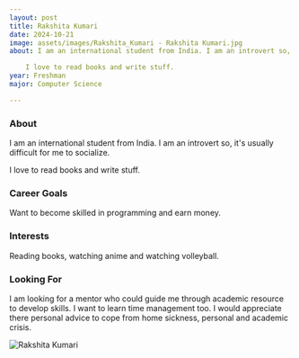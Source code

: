```yaml
---
layout: post
title: Rakshita Kumari 
date: 2024-10-21
image: assets/images/Rakshita_Kumari - Rakshita Kumari.jpg
about: I am an international student from India. I am an introvert so, it's usually difficult for me to socialize. 

    I love to read books and write stuff. 
year: Freshman
major: Computer Science

---
```


### About

I am an international student from India. I am an introvert so, it's usually difficult for me to socialize. 

I love to read books and write stuff. 

### Career Goals

Want to become skilled in programming and earn money. 

### Interests

Reading books, watching anime and watching volleyball. 

### Looking For

I am looking for a mentor who could guide me through academic resource to develop skills. I want to learn time management too. I would appreciate there personal advice to cope from home sickness, personal and academic crisis. 

<div class="text-center my-5">
    <img src="https://sase-drexel.github.io/mentorship-2024/assets/images/Rakshita_Kumari - Rakshita Kumari.jpg" alt="Rakshita Kumari" class="rounded post-img" />
</div>
